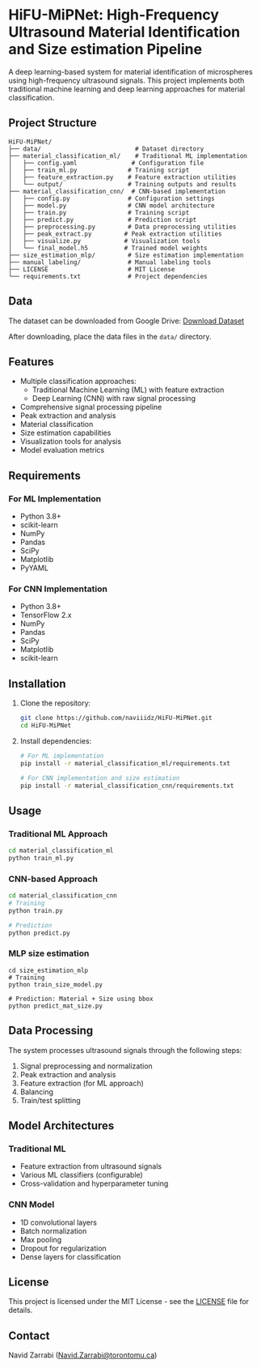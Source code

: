 # HiFU-MiPNet: High-Frequency Ultrasound Material Identification and Size estimation Pipeline

A deep learning-based system for material identification of microspheres using high-frequency ultrasound signals. This project implements both traditional machine learning and deep learning approaches for material classification.

## Project Structure

```
HiFU-MiPNet/
├── data/                          # Dataset directory
├── material_classification_ml/    # Traditional ML implementation
│   ├── config.yaml               # Configuration file
│   ├── train_ml.py              # Training script
│   ├── feature_extraction.py    # Feature extraction utilities
│   └── output/                  # Training outputs and results
├── material_classification_cnn/  # CNN-based implementation
│   ├── config.py                # Configuration settings
│   ├── model.py                 # CNN model architecture
│   ├── train.py                 # Training script
│   ├── predict.py               # Prediction script
│   ├── preprocessing.py         # Data preprocessing utilities
│   ├── peak_extract.py         # Peak extraction utilities
│   ├── visualize.py            # Visualization tools
│   └── final_model.h5          # Trained model weights
├── size_estimation_mlp/         # Size estimation implementation
├── manual_labeling/             # Manual labeling tools
├── LICENSE                      # MIT License
└── requirements.txt             # Project dependencies
```

## Data

The dataset can be downloaded from Google Drive:
[Download Dataset](https://drive.google.com/drive/folders/155tc1UMrrz98qi67ZMjPhE6f4ZXz_SgN?usp=sharing)

After downloading, place the data files in the `data/` directory.

## Features

- Multiple classification approaches:
  - Traditional Machine Learning (ML) with feature extraction
  - Deep Learning (CNN) with raw signal processing
- Comprehensive signal processing pipeline
- Peak extraction and analysis
- Material classification
- Size estimation capabilities
- Visualization tools for analysis
- Model evaluation metrics

## Requirements

### For ML Implementation
- Python 3.8+
- scikit-learn
- NumPy
- Pandas
- SciPy
- Matplotlib
- PyYAML

### For CNN Implementation
- Python 3.8+
- TensorFlow 2.x
- NumPy
- Pandas
- SciPy
- Matplotlib
- scikit-learn

## Installation

1. Clone the repository:
   ```bash
   git clone https://github.com/naviiidz/HiFU-MiPNet.git
   cd HiFU-MiPNet
   ```

2. Install dependencies:
   ```bash
   # For ML implementation
   pip install -r material_classification_ml/requirements.txt
   
   # For CNN implementation and size estimation
   pip install -r material_classification_cnn/requirements.txt
   ```

## Usage

### Traditional ML Approach

```bash
cd material_classification_ml
python train_ml.py
```

### CNN-based Approach

```bash
cd material_classification_cnn
# Training
python train.py

# Prediction
python predict.py
```
### MLP size estimation

```
cd size_estimation_mlp
# Training
python train_size_model.py

# Prediction: Material + Size using bbox
python predict_mat_size.py
```

## Data Processing

The system processes ultrasound signals through the following steps:
1. Signal preprocessing and normalization
2. Peak extraction and analysis
3. Feature extraction (for ML approach)
4. Balancing
5. Train/test splitting

## Model Architectures

### Traditional ML
- Feature extraction from ultrasound signals
- Various ML classifiers (configurable)
- Cross-validation and hyperparameter tuning

### CNN Model
- 1D convolutional layers
- Batch normalization
- Max pooling
- Dropout for regularization
- Dense layers for classification

## License

This project is licensed under the MIT License - see the [LICENSE](LICENSE) file for details.

## Contact

Navid Zarrabi (Navid.Zarrabi@torontomu.ca)
